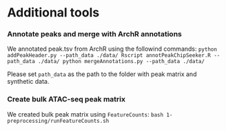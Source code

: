 # Additional tools

### Annotate peaks and merge with ArchR annotations

We annotated peak.tsv from ArchR using the followind commands:
`python addPeakHeader.py --path_data ./data/
Rscript annotPeakChipSeeker.R --path_data ./data/
python mergeAnnotations.py --path_data ./data/`

Please set `path_data` as the path to the folder with peak matrix and synthetic data.

### Create bulk ATAC-seq peak matrix

We created bulk peak matrix using `FeatureCounts`:
`bash 1-preprocessing/runFeatureCounts.sh`




